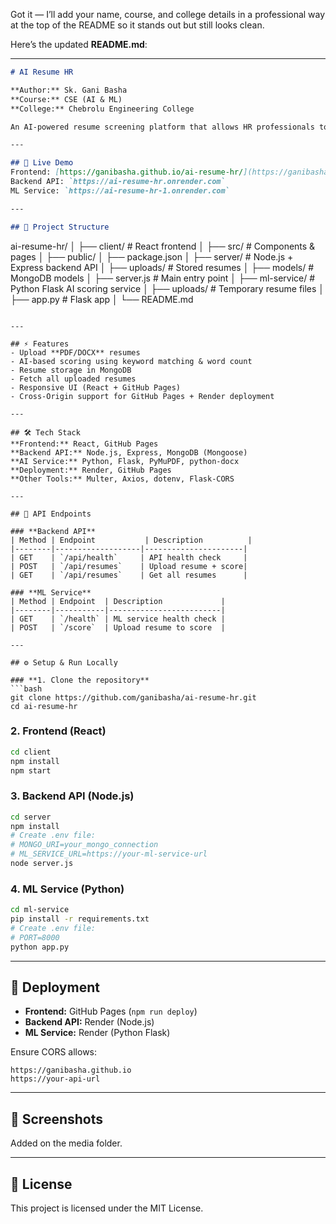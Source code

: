 Got it — I’ll add your name, course, and college details in a professional way at the top of the README so it stands out but still looks clean.

Here’s the updated **README.md**:

---

```markdown
# AI Resume HR

**Author:** Sk. Gani Basha  
**Course:** CSE (AI & ML)  
**College:** Chebrolu Engineering College  

An AI-powered resume screening platform that allows HR professionals to upload candidate resumes (PDF/DOCX) and receive instant AI-based scoring with keyword analysis.

---

## 🚀 Live Demo
Frontend: [https://ganibasha.github.io/ai-resume-hr/](https://ganibasha.github.io/ai-resume-hr/)  
Backend API: `https://ai-resume-hr.onrender.com`  
ML Service: `https://ai-resume-hr-1.onrender.com`

---

## 📂 Project Structure
```

ai-resume-hr/
│
├── client/              # React frontend
│   ├── src/              # Components & pages
│   ├── public/
│   ├── package.json
│
├── server/              # Node.js + Express backend API
│   ├── uploads/         # Stored resumes
│   ├── models/          # MongoDB models
│   ├── server.js        # Main entry point
│
├── ml-service/          # Python Flask AI scoring service
│   ├── uploads/         # Temporary resume files
│   ├── app.py           # Flask app
│
└── README.md

````

---

## ⚡ Features
- Upload **PDF/DOCX** resumes
- AI-based scoring using keyword matching & word count
- Resume storage in MongoDB
- Fetch all uploaded resumes
- Responsive UI (React + GitHub Pages)
- Cross-Origin support for GitHub Pages + Render deployment

---

## 🛠️ Tech Stack
**Frontend:** React, GitHub Pages  
**Backend API:** Node.js, Express, MongoDB (Mongoose)  
**AI Service:** Python, Flask, PyMuPDF, python-docx  
**Deployment:** Render, GitHub Pages  
**Other Tools:** Multer, Axios, dotenv, Flask-CORS

---

## 🔌 API Endpoints

### **Backend API**
| Method | Endpoint           | Description          |
|--------|-------------------|----------------------|
| GET    | `/api/health`     | API health check     |
| POST   | `/api/resumes`    | Upload resume + score|
| GET    | `/api/resumes`    | Get all resumes      |

### **ML Service**
| Method | Endpoint  | Description             |
|--------|-----------|-------------------------|
| GET    | `/health` | ML service health check |
| POST   | `/score`  | Upload resume to score  |

---

## ⚙️ Setup & Run Locally

### **1. Clone the repository**
```bash
git clone https://github.com/ganibasha/ai-resume-hr.git
cd ai-resume-hr
````

### **2. Frontend (React)**

```bash
cd client
npm install
npm start
```

### **3. Backend API (Node.js)**

```bash
cd server
npm install
# Create .env file:
# MONGO_URI=your_mongo_connection
# ML_SERVICE_URL=https://your-ml-service-url
node server.js
```

### **4. ML Service (Python)**

```bash
cd ml-service
pip install -r requirements.txt
# Create .env file:
# PORT=8000
python app.py
```

---

## 🚀 Deployment

* **Frontend:** GitHub Pages (`npm run deploy`)
* **Backend API:** Render (Node.js)
* **ML Service:** Render (Python Flask)

Ensure CORS allows:

```
https://ganibasha.github.io
https://your-api-url
```

---

## 📸 Screenshots

Added on the media folder.

---

## 📜 License

This project is licensed under the MIT License.


